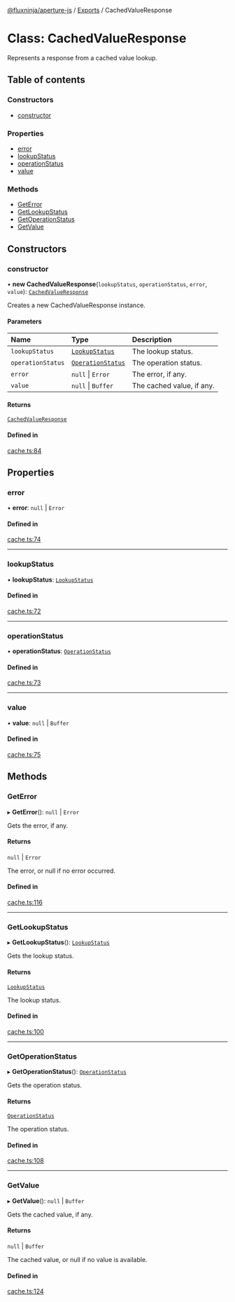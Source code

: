[@fluxninja/aperture-js](../README.md) / [Exports](../modules.md) /
CachedValueResponse

# Class: CachedValueResponse

Represents a response from a cached value lookup.

## Table of contents

### Constructors

- [constructor](CachedValueResponse.md#constructor)

### Properties

- [error](CachedValueResponse.md#error)
- [lookupStatus](CachedValueResponse.md#lookupstatus)
- [operationStatus](CachedValueResponse.md#operationstatus)
- [value](CachedValueResponse.md#value)

### Methods

- [GetError](CachedValueResponse.md#geterror)
- [GetLookupStatus](CachedValueResponse.md#getlookupstatus)
- [GetOperationStatus](CachedValueResponse.md#getoperationstatus)
- [GetValue](CachedValueResponse.md#getvalue)

## Constructors

### constructor

• **new CachedValueResponse**(`lookupStatus`, `operationStatus`, `error`,
`value`): [`CachedValueResponse`](CachedValueResponse.md)

Creates a new CachedValueResponse instance.

#### Parameters

| Name              | Type                                             | Description               |
| :---------------- | :----------------------------------------------- | :------------------------ |
| `lookupStatus`    | [`LookupStatus`](../enums/LookupStatus.md)       | The lookup status.        |
| `operationStatus` | [`OperationStatus`](../enums/OperationStatus.md) | The operation status.     |
| `error`           | `null` \| `Error`                                | The error, if any.        |
| `value`           | `null` \| `Buffer`                               | The cached value, if any. |

#### Returns

[`CachedValueResponse`](CachedValueResponse.md)

#### Defined in

[cache.ts:84](https://github.com/fluxninja/aperture/blob/c4fc8958b/sdks/aperture-js/sdk/cache.ts#L84)

## Properties

### error

• **error**: `null` \| `Error`

#### Defined in

[cache.ts:74](https://github.com/fluxninja/aperture/blob/c4fc8958b/sdks/aperture-js/sdk/cache.ts#L74)

---

### lookupStatus

• **lookupStatus**: [`LookupStatus`](../enums/LookupStatus.md)

#### Defined in

[cache.ts:72](https://github.com/fluxninja/aperture/blob/c4fc8958b/sdks/aperture-js/sdk/cache.ts#L72)

---

### operationStatus

• **operationStatus**: [`OperationStatus`](../enums/OperationStatus.md)

#### Defined in

[cache.ts:73](https://github.com/fluxninja/aperture/blob/c4fc8958b/sdks/aperture-js/sdk/cache.ts#L73)

---

### value

• **value**: `null` \| `Buffer`

#### Defined in

[cache.ts:75](https://github.com/fluxninja/aperture/blob/c4fc8958b/sdks/aperture-js/sdk/cache.ts#L75)

## Methods

### GetError

▸ **GetError**(): `null` \| `Error`

Gets the error, if any.

#### Returns

`null` \| `Error`

The error, or null if no error occurred.

#### Defined in

[cache.ts:116](https://github.com/fluxninja/aperture/blob/c4fc8958b/sdks/aperture-js/sdk/cache.ts#L116)

---

### GetLookupStatus

▸ **GetLookupStatus**(): [`LookupStatus`](../enums/LookupStatus.md)

Gets the lookup status.

#### Returns

[`LookupStatus`](../enums/LookupStatus.md)

The lookup status.

#### Defined in

[cache.ts:100](https://github.com/fluxninja/aperture/blob/c4fc8958b/sdks/aperture-js/sdk/cache.ts#L100)

---

### GetOperationStatus

▸ **GetOperationStatus**(): [`OperationStatus`](../enums/OperationStatus.md)

Gets the operation status.

#### Returns

[`OperationStatus`](../enums/OperationStatus.md)

The operation status.

#### Defined in

[cache.ts:108](https://github.com/fluxninja/aperture/blob/c4fc8958b/sdks/aperture-js/sdk/cache.ts#L108)

---

### GetValue

▸ **GetValue**(): `null` \| `Buffer`

Gets the cached value, if any.

#### Returns

`null` \| `Buffer`

The cached value, or null if no value is available.

#### Defined in

[cache.ts:124](https://github.com/fluxninja/aperture/blob/c4fc8958b/sdks/aperture-js/sdk/cache.ts#L124)
